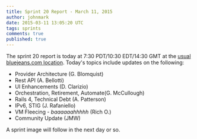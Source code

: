 ```yaml
---
title: Sprint 20 Report - March 11, 2015
author: johnmark
date: 2015-03-11 13:05:20 UTC
tags: sprints
comments: true
published: true
---
```


The sprint 20 report is today at 7:30 PDT/10:30 EDT/14:30 GMT at the [usual bluejeans.com location](https://bluejeans.com/946365937). Today's topics include updates on the following:

* Provider Architecture (G. Blomquist)
* Rest API (A. Bellotti)
* UI Enhancements (D. Clarizio)
* Orchestration, Retirement, Automate(G. McCullough)
* Rails 4, Technical Debt (A. Patterson)
* IPv6, STIG (J. Rafaniello)
* VM Fleecing - *baaaaaahhhhh* (Rich O.)
* Community Update (JMW)

A sprint image will follow in the next day or so.